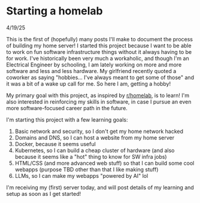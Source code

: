 # Starting a homelab

4/19/25

This is the first of (hopefully) many posts I'll make to document the process of building my home server! I started this project because I want to be able to work on fun software infrastructure things without it always having to be for work. I've historically been very much a workaholic, and though I'm an Electrical Engineer by schooling, I am lately working on more and more software and less and less hardware. My girlfriend recently quoted a coworker as saying "hobbies... I've always meant to get some of those" and it was a bit of a wake up call for me. So here I am, getting a hobby!

My primary goal with this project, as inspired by [r/homelab](https://www.reddit.com/r/homelab/wiki/introduction/), is to learn! I'm also interested in reinforcing my skills in software, in case I pursue an even more software-focused career path in the future.

I'm starting this project with a few learning goals:

1. Basic network and security, so I don't get my home network hacked
2. Domains and DNS, so I can host a website from my home server
3. Docker, because it seems useful
4. Kubernetes, so I can build a cheap cluster of hardware (and also because it seems like a "hot" thing to know for SW infra jobs)
5. HTML/CSS (and more advanced web stuff) so that I can build some cool webapps (purpose TBD other than that I like making stuff)
6. LLMs, so I can make my webapps "powered by AI" lol

I'm receiving my (first) server today, and will post details of my learning and setup as soon as I get started!
